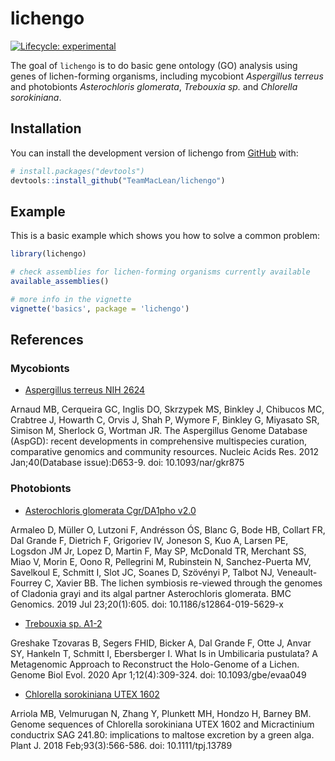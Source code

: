 # lichengo

<!-- badges: start -->
[![Lifecycle: experimental](https://img.shields.io/badge/lifecycle-experimental-orange.svg)](https://lifecycle.r-lib.org/articles/stages.html#experimental)
<!-- badges: end -->

The goal of `lichengo` is to do basic gene ontology (GO) analysis using genes of lichen-forming organisms,  including mycobiont _Aspergillus terreus_ and photobionts _Asterochloris glomerata_, _Trebouxia sp._ and _Chlorella sorokiniana_.

## Installation

You can install the development version of lichengo from [GitHub](https://github.com/) with:

``` r
# install.packages("devtools")
devtools::install_github("TeamMacLean/lichengo")
```

## Example

This is a basic example which shows you how to solve a common problem:

``` r
library(lichengo)

# check assemblies for lichen-forming organisms currently available
available_assemblies()

# more info in the vignette
vignette('basics', package = 'lichengo')
```

## References

### Mycobionts

- [Aspergillus terreus NIH 2624](https://mycocosm.jgi.doe.gov/Aspte1/Aspte1.home.html)

Arnaud MB, Cerqueira GC, Inglis DO, Skrzypek MS, Binkley J, Chibucos MC, Crabtree J, Howarth C, Orvis J, Shah P, Wymore F, Binkley G, Miyasato SR, Simison M, Sherlock G, Wortman JR. The Aspergillus Genome Database (AspGD): recent developments in comprehensive multispecies curation, comparative genomics and community resources. Nucleic Acids Res. 2012 Jan;40(Database issue):D653-9. doi: 10.1093/nar/gkr875

### Photobionts

- [Asterochloris glomerata Cgr/DA1pho v2.0](https://genome.jgi.doe.gov/portal/Astpho2/Astpho2.download.html)

Armaleo D, Müller O, Lutzoni F, Andrésson ÓS, Blanc G, Bode HB, Collart FR, Dal Grande F, Dietrich F, Grigoriev IV, Joneson S, Kuo A, Larsen PE, Logsdon JM Jr, Lopez D, Martin F, May SP, McDonald TR, Merchant SS, Miao V, Morin E, Oono R, Pellegrini M, Rubinstein N, Sanchez-Puerta MV, Savelkoul E, Schmitt I, Slot JC, Soanes D, Szövényi P, Talbot NJ, Veneault-Fourrey C, Xavier BB. The lichen symbiosis re-viewed through the genomes of Cladonia grayi and its algal partner Asterochloris glomerata. BMC Genomics. 2019 Jul 23;20(1):605. doi: 10.1186/s12864-019-5629-x

- [Trebouxia sp. A1-2](https://phycocosm.jgi.doe.gov/TrebA12_1/TrebA12_1.home.html)

Greshake Tzovaras B, Segers FHID, Bicker A, Dal Grande F, Otte J, Anvar SY, Hankeln T, Schmitt I, Ebersberger I. What Is in Umbilicaria pustulata? A Metagenomic Approach to Reconstruct the Holo-Genome of a Lichen. Genome Biol Evol. 2020 Apr 1;12(4):309-324. doi: 10.1093/gbe/evaa049

- [Chlorella sorokiniana UTEX 1602](https://phycocosm.jgi.doe.gov/Chloso1602_1/Chloso1602_1.home.html)

Arriola MB, Velmurugan N, Zhang Y, Plunkett MH, Hondzo H, Barney BM. Genome sequences of Chlorella sorokiniana UTEX 1602 and Micractinium conductrix SAG 241.80: implications to maltose excretion by a green alga. Plant J. 2018 Feb;93(3):566-586. doi: 10.1111/tpj.13789
